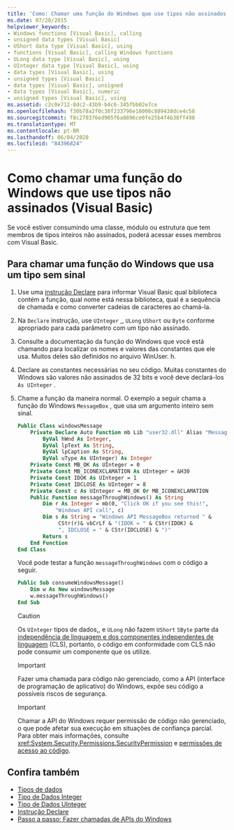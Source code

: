 ```yaml
---
title: 'Como: Chamar uma função do Windows que use tipos não assinados'
ms.date: 07/20/2015
helpviewer_keywords:
- Windows functions [Visual Basic], calling
- unsigned data types [Visual Basic]
- UShort data type [Visual Basic], using
- functions [Visual Basic], calling Windows functions
- ULong data type [Visual Basic], using
- UInteger data type [Visual Basic], using
- data types [Visual Basic], using
- unsigned types [Visual Basic]
- data types [Visual Basic], unsigned
- data types [Visual Basic], numeric
- unsigned types [Visual Basic], using
ms.assetid: c2c0e712-8dc2-43b9-b4c6-345fbb02e7ce
ms.openlocfilehash: f30b78a2f0c38f233796e18006c889438dce4c58
ms.sourcegitcommit: f8c270376ed905f6a8896ce0fe25b4f4b38ff498
ms.translationtype: MT
ms.contentlocale: pt-BR
ms.lasthandoff: 06/04/2020
ms.locfileid: "84396824"
---
```

# <a name="how-to-call-a-windows-function-that-takes-unsigned-types-visual-basic"></a>Como chamar uma função do Windows que use tipos não assinados (Visual Basic)

Se você estiver consumindo uma classe, módulo ou estrutura que tem membros de tipos inteiros não assinados, poderá acessar esses membros com Visual Basic.

## <a name="to-call-a-windows-function-that-takes-an-unsigned-type"></a>Para chamar uma função do Windows que usa um tipo sem sinal

1. Use uma [instrução Declare](../../language-reference/statements/declare-statement.md) para informar Visual Basic qual biblioteca contém a função, qual nome está nessa biblioteca, qual é a sequência de chamada e como converter cadeias de caracteres ao chamá-la.

2. Na `Declare` instrução, use `UInteger` ,, `ULong` `UShort` ou `Byte` conforme apropriado para cada parâmetro com um tipo não assinado.

3. Consulte a documentação da função do Windows que você está chamando para localizar os nomes e valores das constantes que ele usa. Muitos deles são definidos no arquivo WinUser. h.

4. Declare as constantes necessárias no seu código. Muitas constantes do Windows são valores não assinados de 32 bits e você deve declará-los `As UInteger` .

5. Chame a função da maneira normal. O exemplo a seguir chama a função do Windows `MessageBox` , que usa um argumento inteiro sem sinal.

    ```vb
    Public Class windowsMessage
        Private Declare Auto Function mb Lib "user32.dll" Alias "MessageBox" (
            ByVal hWnd As Integer,
            ByVal lpText As String,
            ByVal lpCaption As String,
            ByVal uType As UInteger) As Integer
        Private Const MB_OK As UInteger = 0
        Private Const MB_ICONEXCLAMATION As UInteger = &H30
        Private Const IDOK As UInteger = 1
        Private Const IDCLOSE As UInteger = 8
        Private Const c As UInteger = MB_OK Or MB_ICONEXCLAMATION
        Public Function messageThroughWindows() As String
            Dim r As Integer = mb(0, "Click OK if you see this!",
                "Windows API call", c)
            Dim s As String = "Windows API MessageBox returned " &
                 CStr(r)& vbCrLf & "(IDOK = " & CStr(IDOK) &
                 ", IDCLOSE = " & CStr(IDCLOSE) & ")"
            Return s
        End Function
    End Class
    ```

     Você pode testar a função `messageThroughWindows` com o código a seguir.

    ```vb
    Public Sub consumeWindowsMessage()
        Dim w As New windowsMessage
        w.messageThroughWindows()
    End Sub
    ```

    > [!CAUTION]
    > Os `UInteger` tipos de dados,, e `ULong` não fazem `UShort` `SByte` parte da [independência de linguagem e dos componentes independentes de linguagem](../../../standard/language-independence-and-language-independent-components.md) (CLS), portanto, o código em conformidade com CLS não pode consumir um componente que os utilize.

    > [!IMPORTANT]
    > Fazer uma chamada para código não gerenciado, como a API (interface de programação de aplicativo) do Windows, expõe seu código a possíveis riscos de segurança.

    > [!IMPORTANT]
    > Chamar a API do Windows requer permissão de código não gerenciado, o que pode afetar sua execução em situações de confiança parcial. Para obter mais informações, consulte <xref:System.Security.Permissions.SecurityPermission> e [permissões de acesso ao código](https://docs.microsoft.com/previous-versions/dotnet/netframework-4.0/h846e9b3(v=vs.100)).

## <a name="see-also"></a>Confira também

- [Tipos de dados](../../language-reference/data-types/index.md)
- [Tipo de Dados Integer](../../language-reference/data-types/integer-data-type.md)
- [Tipo de Dados UInteger](../../language-reference/data-types/uinteger-data-type.md)
- [Instrução Declare](../../language-reference/statements/declare-statement.md)
- [Passo a passo: Fazer chamadas de APIs do Windows](walkthrough-calling-windows-apis.md)
